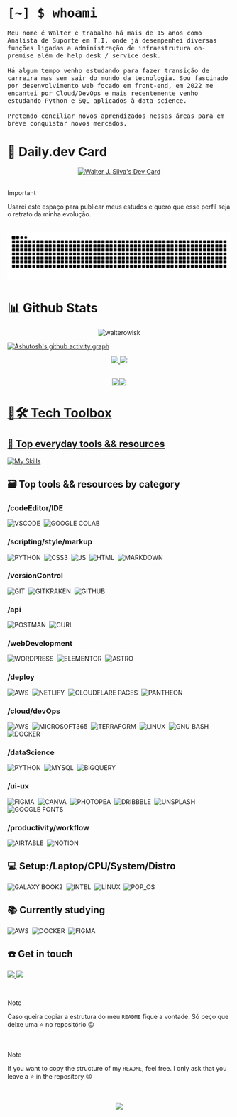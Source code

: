 
# <samp>[~] $ whoami</samp>

  
<samp>
Meu nome é Walter e trabalho há mais de 15 anos como Analista de Suporte em T.I. onde já desempenhei diversas funções ligadas a administração de infraestrutura on-premise além de help desk / service desk.
<br><br>
Há algum tempo venho estudando para fazer transição de carreira mas sem sair do mundo da tecnologia. Sou fascinado por desenvolvimento web focado em front-end, em 2022 me encantei por Cloud/DevOps e mais recentemente venho estudando Python e SQL aplicados à data science.
<br><br>
Pretendo conciliar novos aprendizados nessas áreas para em breve conquistar novos mercados.
</samp>

# :flower_playing_cards: Daily.dev Card
<div align="center" >
<a href="https://app.daily.dev/walterowisk"><img src="https://api.daily.dev/devcards/59516b7dc0c940148610015a2a017bfc.png?r=tz2" width="280" alt="Walter J. Silva's Dev Card"/></a>
</div>       
  
<br>

> [!IMPORTANT]
> Usarei este espaço para publicar meus estudos e quero que esse perfil seja o retrato da minha evolução.

<br>

<div  class="snake"  align="center">
<picture>
  <source media="(prefers-color-scheme: dark)" srcset="https://raw.githubusercontent.com/walterowisk/walterowisk/output/github-contribution-grid-snake-dark.svg">
  <source media="(prefers-color-scheme: light)" srcset="https://raw.githubusercontent.com/walterowisk/walterowisk/output/github-contribution-grid-snake.svg">
  <img alt="github contribution grid snake animation" src="https://raw.githubusercontent.com/walterowisk/walterowisk/output/github-contribution-grid-snake.svg">
</picture>
</div>

  

# :bar_chart: Github Stats
<p  class="Profile Views Badge"  align="center"> 
<img  src="https://komarev.com/ghpvc/?username=walterowisk&label=Profile%20views&color=79c847&style=for-the-badge"  alt="walterowisk" />
</p>

<div>
  

[![Ashutosh's github activity graph](https://github-readme-activity-graph.vercel.app/graph?username=walterowisk&bg_color=0A0C10&color=be91f2&line=628fdb&point=57bdad&area=true&hide_border=true)](https://github.com/ashutosh00710/github-readme-activity-graph)


</div>

<div  align="center"  style="display: inline_block">

<a  href="https://github.com/walterowisk">

<img src="https://github-readme-stats.vercel.app/api?username=walterowisk&show_icons=true&theme=tokyonight&bg_color=0A0C10&include_all_commits=true&count_private=true&hide_border=true&border_radius="/>

<img src="https://github-readme-stats.vercel.app/api/top-langs/?username=walterowisk&layout=compact&langs_count=10&theme=tokyonight&bg_color=0A0C10&hide_border=true&border_radius="/>

</div>

<br>

<div  align="center"  style="display: inline_block">

<a  href="https://github.com/walterowisk">

<img height="220em" src="https://git.io/streak-stats"><img src="https://streak-stats.demolab.com?user=walterowisk&theme=tokyonight&hide_border=true&date_format=M%20j%5B%2C%20Y%5D&background=0A0C10"/>

</div>

  

# :toolbox::hammer_and_wrench:	 Tech Toolbox

## :medal_sports: Top everyday tools && resources
[![My Skills](https://skillicons.dev/icons?i=vscode,linux,git,github,aws,wordpress)](https://skillicons.dev)

## :card_file_box: Top tools && resources by category

### /codeEditor/IDE
![VSCODE](https://img.shields.io/badge/Visual%20Studio%20Code-007ACC.svg?style=for-the-badge&logo=Visual-Studio-Code&logoColor=white)&nbsp;
![GOOGLE COLAB](https://img.shields.io/badge/Google%20Colab-F9AB00.svg?style=for-the-badge&logo=Google-Colab&logoColor=white)&nbsp;


### /scripting/style/markup
![PYTHON](https://img.shields.io/badge/Python-3776AB.svg?style=for-the-badge&logo=Python&logoColor=white)&nbsp;
![CSS3](https://img.shields.io/badge/CSS3-1572B6.svg?style=for-the-badge&logo=CSS3&logoColor=white)&nbsp;
![JS](https://img.shields.io/badge/JavaScript-F7DF1E.svg?style=for-the-badge&logo=JavaScript&logoColor=black)&nbsp;
![HTML](https://img.shields.io/badge/HTML5-E34F26.svg?style=for-the-badge&logo=HTML5&logoColor=white)&nbsp;
![MARKDOWN](https://img.shields.io/badge/Markdown-000000.svg?style=for-the-badge&logo=Markdown&logoColor=white)&nbsp;

### /versionControl
![GIT](https://img.shields.io/badge/Git-F05032.svg?style=for-the-badge&logo=Git&logoColor=white)&nbsp;
![GITKRAKEN](https://img.shields.io/badge/GitKraken-179287.svg?style=for-the-badge&logo=GitKraken&logoColor=white)&nbsp;
![GITHUB](https://img.shields.io/badge/GitHub-181717.svg?style=for-the-badge&logo=GitHub&logoColor=white)&nbsp; 
  
### /api
![POSTMAN](https://img.shields.io/badge/Postman-FF6C37.svg?style=for-the-badge&logo=Postman&logoColor=white)&nbsp;
![CURL](https://img.shields.io/badge/curl-073551.svg?style=for-the-badge&logo=curl&logoColor=white)&nbsp;

### /webDevelopment
![WORDPRESS](https://img.shields.io/badge/WordPress-21759B.svg?style=for-the-badge&logo=WordPress&logoColor=white)&nbsp;
![ELEMENTOR](https://img.shields.io/badge/Elementor-92003B.svg?style=for-the-badge&logo=Elementor&logoColor=white)&nbsp;
![ASTRO](https://img.shields.io/badge/Astro-FF5D01.svg?style=for-the-badge&logo=Astro&logoColor=white)&nbsp;

### /deploy
![AWS](https://img.shields.io/badge/Amazon%20AWS-232F3E.svg?style=for-the-badge&logo=Amazon-AWS&logoColor=white)&nbsp;
![NETLIFY](https://img.shields.io/badge/Netlify-00C7B7.svg?style=for-the-badge&logo=Netlify&logoColor=white)&nbsp;
![CLOUDFLARE PAGES](https://img.shields.io/badge/Cloudflare%20Pages-F38020.svg?style=for-the-badge&logo=Cloudflare-Pages&logoColor=white)&nbsp;
![PANTHEON](https://img.shields.io/badge/Pantheon-FFDC28.svg?style=for-the-badge&logo=Pantheon&logoColor=black)&nbsp;

### /cloud/devOps
![AWS](https://img.shields.io/badge/Amazon%20AWS-232F3E.svg?style=for-the-badge&logo=Amazon-AWS&logoColor=white)&nbsp;
![MICROSOFT365](https://img.shields.io/badge/Microsoft_365-D83B01.svg?style=for-the-badge&logo=Microsoft-Office&logoColor=white)&nbsp;
![TERRAFORM](https://img.shields.io/badge/Terraform-7B42BC.svg?style=for-the-badge&logo=Terraform&logoColor=white)&nbsp;
![LINUX](https://img.shields.io/badge/Linux-FCC624.svg?style=for-the-badge&logo=Linux&logoColor=black)&nbsp;
![GNU BASH](https://img.shields.io/badge/GNU%20Bash-4EAA25.svg?style=for-the-badge&logo=GNU-Bash&logoColor=white)&nbsp;
![DOCKER](https://img.shields.io/badge/Docker-2496ED.svg?style=for-the-badge&logo=Docker&logoColor=white)&nbsp;


### /dataScience
![PYTHON](https://img.shields.io/badge/Python-3776AB.svg?style=for-the-badge&logo=Python&logoColor=white)&nbsp;
![MYSQL](https://img.shields.io/badge/MySQL-4479A1.svg?style=for-the-badge&logo=MySQL&logoColor=white)&nbsp;
![BIGQUERY](https://img.shields.io/badge/Google%20BigQuery-669DF6.svg?style=for-the-badge&logo=Google-BigQuery&logoColor=white)&nbsp;

### /ui-ux
![FIGMA](https://img.shields.io/badge/Figma-F24E1E.svg?style=for-the-badge&logo=Figma&logoColor=white)&nbsp;
![CANVA](https://img.shields.io/badge/Canva-00C4CC.svg?style=for-the-badge&logo=Canva&logoColor=white)&nbsp;
![PHOTOPEA](https://img.shields.io/badge/Photopea-18A497.svg?style=for-the-badge&logo=Photopea&logoColor=white)&nbsp;
![DRIBBBLE](https://img.shields.io/badge/Dribbble-EA4C89.svg?style=for-the-badge&logo=Dribbble&logoColor=white)&nbsp;
![UNSPLASH](https://img.shields.io/badge/Unsplash-000000.svg?style=for-the-badge&logo=Unsplash&logoColor=white)&nbsp;
![GOOGLE FONTS](https://img.shields.io/badge/Google%20Fonts-4285F4.svg?style=for-the-badge&logo=Google-Fonts&logoColor=white)&nbsp;



### /productivity/workflow
![AIRTABLE](https://img.shields.io/badge/Airtable-18BFFF.svg?style=for-the-badge&logo=Airtable&logoColor=white)&nbsp;
![NOTION](https://img.shields.io/badge/Notion-000000.svg?style=for-the-badge&logo=Notion&logoColor=white)&nbsp;


## :computer: Setup:/Laptop/CPU/System/Distro
![GALAXY BOOK2](https://img.shields.io/badge/Samsung_Galaxy_Book2-1428A0.svg?style=for-the-badge&logo=Samsung&logoColor=white)&nbsp;
![INTEL](https://img.shields.io/badge/Intel_Core_i5-0071C5.svg?style=for-the-badge&logo=Intel&logoColor=white)&nbsp;
![LINUX](https://img.shields.io/badge/Linux-FCC624.svg?style=for-the-badge&logo=Linux&logoColor=black)&nbsp;
![POP_OS](https://img.shields.io/badge/Pop!_OS-48B9C7.svg?style=for-the-badge&logo=Pop!_OS&logoColor=white)&nbsp;

## :books: Currently studying
![AWS](https://img.shields.io/badge/Amazon%20AWS-232F3E.svg?style=for-the-badge&logo=Amazon-AWS&logoColor=white)&nbsp;
![DOCKER](https://img.shields.io/badge/Docker-2496ED.svg?style=for-the-badge&logo=Docker&logoColor=white)&nbsp;
![FIGMA](https://img.shields.io/badge/Figma-F24E1E.svg?style=for-the-badge&logo=Figma&logoColor=white)&nbsp;




## :telephone: Get in touch
 
<div>

<a  href  =  "mailto:walter.code@proton.me"><img  src="https://img.shields.io/badge/ProtonMail-6D4AFF.svg?style=for-the-badge&logo=ProtonMail&logoColor=white"  target="_blank">
</a>
<a  href="https://www.linkedin.com/in/walter-silva"  target="_blank"><img  src="https://img.shields.io/badge/-LinkedIn-%230077B5?style=for-the-badge&logo=linkedin&logoColor=white"  target="_blank">
</a>

</div>

<br>

> [!NOTE]
> Caso queira copiar a estrutura do meu `README` fique a vontade. Só peço que deixe uma :star: no repositório :wink:

<br>

> [!NOTE]
> If you want to copy the structure of my `README`, feel free. I only ask that you leave a :star: in the repository :wink:

<br>

<!-- 
Imagem chupada descaradamente do perfil do Catppuccin no Github 😸
Image blatantly sucked from Catppuccin's Github 😸 
-->

<p align="center"><img src="https://raw.githubusercontent.com/catppuccin/catppuccin/main/assets/footers/gray0_ctp_on_line.svg?sanitize=true" /></p>
